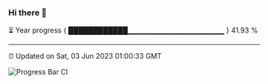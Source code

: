 ### Hi there 👋

⏳ Year progress { ████████████▁▁▁▁▁▁▁▁▁▁▁▁▁▁▁▁▁▁ } 41.93 %

---

⏰ Updated on Sat, 03 Jun 2023 01:00:33 GMT

![Progress Bar CI](https://github.com/liununu/liununu/workflows/Progress%20Bar%20CI/badge.svg)
